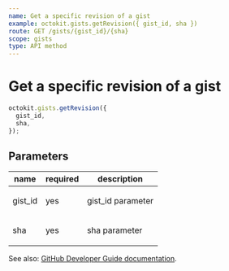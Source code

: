 ```yaml
---
name: Get a specific revision of a gist
example: octokit.gists.getRevision({ gist_id, sha })
route: GET /gists/{gist_id}/{sha}
scope: gists
type: API method
---
```


# Get a specific revision of a gist

```js
octokit.gists.getRevision({
  gist_id,
  sha,
});
```

## Parameters

<table>
  <thead>
    <tr>
      <th>name</th>
      <th>required</th>
      <th>description</th>
    </tr>
  </thead>
  <tbody>
    <tr><td>gist_id</td><td>yes</td><td>

gist_id parameter

</td></tr>
<tr><td>sha</td><td>yes</td><td>

sha parameter

</td></tr>
  </tbody>
</table>

See also: [GitHub Developer Guide documentation](https://developer.github.com/v3/gists/#get-a-specific-revision-of-a-gist).
